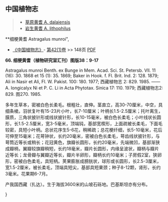 
## 中国植物志

> * [草原黄耆  A.  dalaiensis](Astragalus-dalaiensis-草原黄耆.md)
> * [岩生黄耆  A.  lithophilus](Astragalus-lithophilus-岩生黄耆.md)

**细梗黄耆 Astragalus munroi",

* [《中国植物志》](http://www.iplant.cn/frps)- [第42(1)卷](http://www.iplant.cn/frps/vol/42(1)) >> 148页 [PDF](http://www.iplant.cn/frps/pdf/42(1)/148.pdf)

**66. 细梗黄耆（植物研究室汇刊）图版38：9-17**

Astragalus munroi Benth. ex Bunge in Mem. Acad. Sci. St. Petersb. Vll. 11 (16): 30. 1868 et 15 (1): 35. 1869; Baker in Hook. f. Fl. Brit. lnd. 2: 128. 1879; Ali in Nasir et Ali, Fl. W. Pakist. 100: 180. 1977; 西藏植物志 2: 829. 1985. ——A. longicalyx Ni et P. C. Li in Acta Phytotax. Sinica 17: 110. 1979; 西藏植物志2: 829. 图270. 1985.

多年生草本，密被白色长柔毛。根粗壮，直伸。茎直立，高30-70厘米，中空，具细条棱。羽状复叶有15-23片小叶，长7-10厘米；叶柄长1.5-2.5厘米；托叶离生，膜质，三角状披针形或线状披针形，长10-15毫米，被白色长柔毛；小叶线状长圆形，长1.5-2.5厘米，宽3-5毫米，顶端钝，基部宽楔形，上面疏被长柔毛，下面毛较密，具短小叶柄。总状花序生5-6花，稍稀疏；总花梗纤细，长5-10毫米，花后可伸至15毫米；花萼钟状，长约20毫米，密被白色长柔毛，萼齿线状披针形，与萼筒近等长或稍长；花冠黄色，旗瓣长圆形，长约20毫米，先端微凹，基部渐狭成瓣柄，翼瓣较旗瓣稍短，长约18毫米，瓣片长圆形，内缘呈波状，瓣柄与瓣片近等长；龙骨瓣与翼瓣近等长，瓣片半卵形，瓣柄长约10毫米；子房假2室，狭卵形，密被白色柔毛，具短柄。荚果膨胀成膀胱状，球形或长圆形，长2.5-3厘米，宽1.5-2厘米，被长柔毛，顶端具短尖，基部具短果颈；种子8-12颗，肾形，长约3毫米。花果期6-7月。

产我国西藏（扎达）。生于海拔3600米的山坡石砾地。巴基斯坦亦有分布。

}